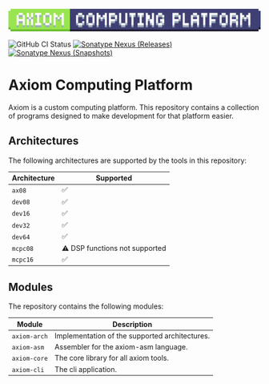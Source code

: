 ![Axiom Computing Platform](docs/img/axiom_platform.png)

![GitHub CI Status](https://img.shields.io/github/actions/workflow/status/voxelpi/axiom/ci.yml?branch=main&label=CI&style=for-the-badge)
[![Sonatype Nexus (Releases)](https://img.shields.io/nexus/r/net.voxelpi.axiom/axiom-core?server=https%3A%2F%2Frepo.voxelpi.net&nexusVersion=3&style=for-the-badge&label=stable&color=blue)](https://repo.voxelpi.net/#browse/search=keyword%3Daxiom)
[![Sonatype Nexus (Snapshots)](https://img.shields.io/nexus/s/net.voxelpi.axiom/axiom-core?server=https%3A%2F%2Frepo.voxelpi.net&nexusVersion=3&style=for-the-badge&label=dev)](https://repo.voxelpi.net/#browse/search=keyword%3Daxiom)

# Axiom Computing Platform

Axiom is a custom computing platform. 
This repository contains a collection of programs designed to make development for that platform easier.

## Architectures

The following architectures are supported by the tools in this repository:

| Architecture | Supported                      |
|--------------|--------------------------------|
| `ax08`       | ✅                              |
| `dev08`      | ✅                              |
| `dev16`      | ✅                              |
| `dev32`      | ✅                              |
| `dev64`      | ✅                              |
| `mcpc08`     | ⚠️ DSP functions not supported |
| `mcpc16`     | ✅                              |

## Modules

The repository contains the following modules:

| Module       | Description                                    |
|--------------|------------------------------------------------|
| `axiom-arch` | Implementation of the supported architectures. |
| `axiom-asm`  | Assembler for the axiom-asm language.          |
| `axiom-core` | The core library for all axiom tools.          |
| `axiom-cli`  | The cli application.                           |
